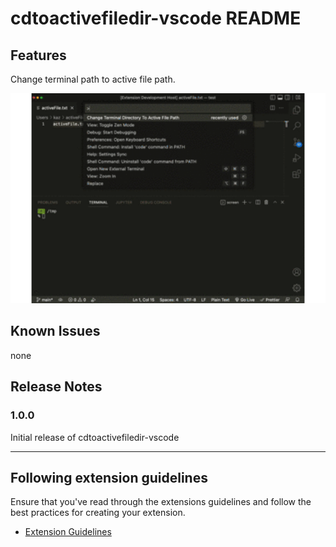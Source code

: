 # cdtoactivefiledir-vscode README
## Features

Change terminal path to active file path.

<img src="images/feature.gif" width="900">

## Known Issues

none

## Release Notes
### 1.0.0

Initial release of cdtoactivefiledir-vscode

---

## Following extension guidelines

Ensure that you've read through the extensions guidelines and follow the best practices for creating your extension.

* [Extension Guidelines](https://code.visualstudio.com/api/references/extension-guidelines)


